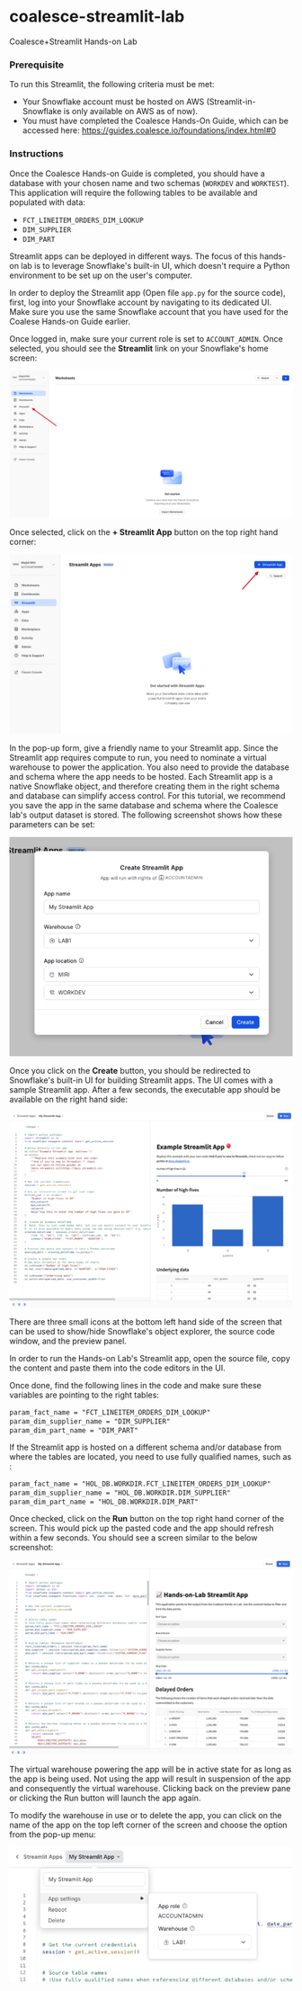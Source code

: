 # coalesce-streamlit-lab
Coalesce+Streamlit Hands-on Lab

### Prerequisite ###

To run this Streamlit, the following criteria must be met: 

- Your Snowflake account must be hosted on AWS (Streamlit-in-Snowflake is only available on AWS as of now).
- You must have completed the Coalesce Hands-On Guide, which can be accessed here: https://guides.coalesce.io/foundations/index.html#0

### Instructions ###
Once the Coalesce Hands-on Guide is completed, you should have a database with your chosen name and two schemas (`WORKDEV` and `WORKTEST`). This application will require the following tables to be available and populated with data: 

- `FCT_LINEITEM_ORDERS_DIM_LOOKUP`
- `DIM_SUPPLIER`
- `DIM_PART`

Streamlit apps can be deployed in different ways. The focus of this hands-on lab is to leverage Snowflake's built-in UI, which doesn't require a Python environment to be set up on the user's computer. 

In order to deploy the Streamlit app (Open file `app.py` for the source code), first, log into your Snowflake account by navigating to its dedicated UI. Make sure you use the same Snowflake account that you have used for the Coalese Hands-on Guide earlier.

Once logged in, make sure your current role is set to `ACCOUNT_ADMIN`. Once selected, you should see the <strong>Streamlit</strong> link on your Snowflake's home screen:

![Alt text](/images/01.jpg)

Once selected, click on the <strong>+ Streamlit App</strong> button on the top right hand corner:

![Alt text](/images/02.jpg)

In the pop-up form, give a friendly name to your Streamlit app. Since the Streamlit app requires compute to run, you need to nominate a virtual warehouse to power the application. You also need to provide the database and schema where the app needs to be hosted. Each Streamlit app is a native Snowflake object, and therefore creating them in the right schema and database can simplify access control. For this tutorial, we recommend you save the app in the same database and schema where the Coalesce lab's output dataset is stored. The following screenshot shows how these parameters can be set:

![Alt text](/images/03.jpg)

Once you click on the <strong>Create</strong> button, you should be redirected to Snowflake's built-in UI for building Streamlit apps. The UI comes with a sample Streamlit app. After a few seconds, the executable app should be available on the right hand side:

![Alt text](/images/04.jpg)

There are three small icons at the bottom left hand side of the screen that can be used to show/hide Snowflake's object explorer, the source code window, and the preview panel. 

In order to run the Hands-on Lab's Streamlit app, open the source file, copy the content and paste them into the code editors in the UI.

Once done, find the following lines in the code and make sure these variables are pointing to the right tables:

```
param_fact_name = "FCT_LINEITEM_ORDERS_DIM_LOOKUP"
param_dim_supplier_name = "DIM_SUPPLIER"
param_dim_part_name = "DIM_PART"
```

If the Streamlit app is hosted on a different schema and/or database from where the tables are located, you need to use fully qualified names, such as :

```
param_fact_name = "HOL_DB.WORKDIR.FCT_LINEITEM_ORDERS_DIM_LOOKUP"
param_dim_supplier_name = "HOL_DB.WORKDIR.DIM_SUPPLIER"
param_dim_part_name = "HOL_DB.WORKDIR.DIM_PART"
```

Once checked, click on the <strong>Run</strong> button on the top right hand corner of the screen. This would pick up the pasted code and the app should refresh within a few seconds. You should see a screen similar to the below screenshot:

![Alt text](/images/05.jpg)

The virtual warehouse powering the app will be in active state for as long as the app is being used. Not using the app will result in suspension of the app and consequently the virtual warehouse. Clicking back on the preview pane or clicking the Run button will launch the app again. 

To modify the warehouse in use or to delete the app, you can click on the name of the app on the top left corner of the screen and choose the option from the pop-up menu:

![Alt text](/images/06.jpg)

